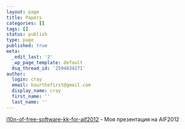 ```yaml
---
layout: page
title: Papers
categories: []
tags: []
status: publish
type: page
published: true
meta:
  _edit_last: '2'
  _wp_page_template: default
  dsq_thread_id: '2594834271'
author:
  login: cray
  email: baurthefirst@gmail.com
  display_name: cray
  first_name: ''
  last_name: ''
---
```

<p><a href="http://baurzhan.info/wp-content/uploads/2012/12/l10n-of-free-software-kk-for-aif2012.pdf">l10n-of-free-software-kk-for-aif2012</a> - Моя презентация на AIF2012</p>
<p>&nbsp;</p>
